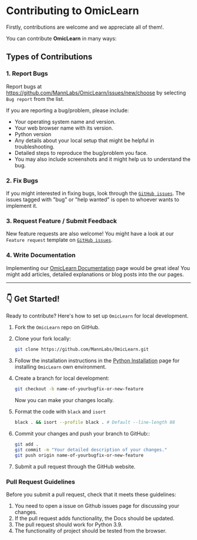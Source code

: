 # Contributing to OmicLearn

Firstly, contributions are welcome and we appreciate all of them!.

You can contribute **OmicLearn** in many ways:

## Types of Contributions

### 1. Report Bugs

Report bugs at https://github.com/MannLabs/OmicLearn/issues/new/choose by selecting `Bug report` from the list.

If you are reporting a bug/problem, please include:

-   Your operating system name and version.
-   Your web browser name with its version.
-   Python version
-   Any details about your local setup that might be helpful in troubleshooting.
-   Detailed steps to reproduce the bug/problem you face.
-   You may also include screenshots and it might help us to understand the bug.

### 2. Fix Bugs

If you might interested in fixing bugs, look through the [`GitHub issues`](https://github.com/MannLabs/OmicLearn/issues). The issues tagged with "bug" or "help wanted" is open to whoever wants to implement it.

### 3. Request Feature / Submit Feedback

New feature requests are also welcome!
You might have a look at our `Feature request` template on [`GitHub issues`](https://github.com/MannLabs/OmicLearn/issues).


### 4. Write Documentation

Implementing our [OmicLearn Documentation](https://OmicLearn.readthedocs.io/en/latest/) page would be great idea! You might add articles, detailed explanations or blog posts into the our pages.

---

## 👇 Get Started!

Ready to contribute? Here's how to set up `OmicLearn` for local development.

1.  Fork the `OmicLearn` repo on GitHub.
2.  Clone your fork locally:

    ```bash
    git clone https://github.com/MannLabs/OmicLearn.git
    ```

3.  Follow the installation instructions in the [Python Installation](https://omiclearn.readthedocs.io/en/latest/index.html#local-installation) page for installing `OmicLearn` own environment.

4.  Create a branch for local development:

    ```bash
    git checkout -b name-of-yourbugfix-or-new-feature
    ```

    Now you can make your changes locally.

5. Format the code with `black` and `isort`

    ```bash
    black . && isort --profile black . # Default --line-length 88
    ```

6.  Commit your changes and push your branch to GitHub::

    ```bash
    git add .
    git commit -m "Your detailed description of your changes."
    git push origin name-of-yourbugfix-or-new-feature
    ```

7.  Submit a pull request through the GitHub website.

### Pull Request Guidelines

Before you submit a pull request, check that it meets these guidelines:

1.  You need to open a issue on Github issues page for discussing your changes.
2.  If the pull request adds functionality, the Docs should be updated.
3.  The pull request should work for Python 3.9.
4.  The functionality of project should be tested from the browser.
